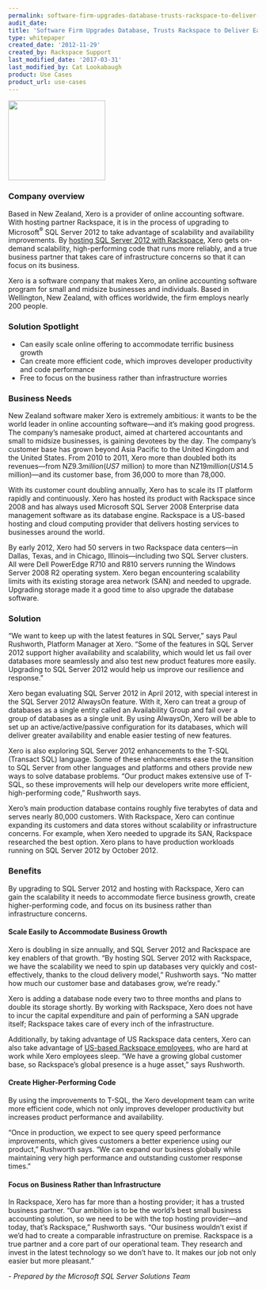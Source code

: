 ```yaml
---
permalink: software-firm-upgrades-database-trusts-rackspace-to-deliver-easy-scalability/
audit_date:
title: 'Software Firm Upgrades Database, Trusts Rackspace to Deliver Easy Scalability'
type: whitepaper
created_date: '2012-11-29'
created_by: Rackspace Support
last_modified_date: '2017-03-31'
last_modified_by: Cat Lookabaugh
product: Use Cases
product_url: use-cases
---
```


<a href="http://www.xero.com/">
   <img src="{% asset_path use-cases/software-firm-upgrades-database-trusts-rackspace-to-deliver-easy-scalability/xerologo.png %}" width="196" height="161" />
</a>

### Company overview

Based in New Zealand, Xero is a provider of online accounting software.
With hosting partner Rackspace, it is in the process of upgrading to
Microsoft<sup>&reg;</sup> SQL Server 2012 to take advantage of scalability and
availability improvements. By [hosting SQL Server 2012 with
Rackspace](http://www.rackspace.com/managed_hosting/services/database/mssql/ "SQL Server Hosting "),
Xero gets on-demand scalability, high-performing code that runs more
reliably, and a true business partner that takes care of infrastructure
concerns so that it can focus on its business.

Xero is a software company that makes Xero, an online accounting
software program for small and midsize businesses and individuals. Based
in Wellington, New Zealand, with offices worldwide, the firm employs
nearly 200 people.

### Solution Spotlight

-   Can easily scale online offering to accommodate terrific business growth
-   Can create more efficient code, which improves developer productivity and
code performance
-   Free to focus on the business rather than infrastructure worries

### Business Needs

New Zealand software maker Xero is extremely ambitious: it wants to be
the world leader in online accounting software—and it’s making good
progress. The company’s namesake product, aimed at chartered accountants
and small to midsize businesses, is gaining devotees by the day. The
company’s customer base has grown beyond Asia Pacific to the United
Kingdom and the United States. From 2010 to 2011, Xero more than doubled
both its revenues—from NZ$9.3 million (US$7 million) to more than
NZ$19 million (US$14.5 million)—and its customer base, from 36,000 to
more than 78,000.

With its customer count doubling annually, Xero has to scale its IT
platform rapidly and continuously. Xero has hosted its product with
Rackspace since 2008 and has always used Microsoft SQL Server 2008
Enterprise data management software as its database engine. Rackspace is
a US-based hosting and cloud computing provider that delivers hosting
services to businesses around the world.

By early 2012, Xero had 50 servers in two Rackspace data centers—in
Dallas, Texas, and in Chicago, Illinois—including two SQL Server
clusters. All were Dell PowerEdge R710 and R810 servers running the
Windows Server 2008 R2 operating system. Xero began encountering
scalability limits with its existing storage area network (SAN) and
needed to upgrade. Upgrading storage made it a good time to also upgrade
the database software.

### Solution

“We want to keep up with the latest features in SQL Server,” says Paul
Rushworth, Platform Manager at Xero. “Some of the features in SQL Server
2012 support higher availability and scalability, which would let us
fail over databases more seamlessly and also test new product features
more easily. Upgrading to SQL Server 2012 would help us improve our
resilience and response.”

Xero began evaluating SQL Server 2012 in April 2012, with special
interest in the SQL Server 2012 AlwaysOn feature. With it, Xero can
treat a group of databases as a single entity called an Availability
Group and fail over a group of databases as a single unit. By using
AlwaysOn, Xero will be able to set up an active/active/passive
configuration for its databases, which will deliver greater availability
and enable easier testing of new features.

Xero is also exploring SQL Server 2012 enhancements to the T-SQL
(Transact SQL) language. Some of these enhancements ease the transition
to SQL Server from other languages and platforms and others provide new
ways to solve database problems. “Our product makes extensive use of
T-SQL, so these improvements will help our developers write more
efficient, high-performing code,” Rushworth says.

Xero’s main production database contains roughly five terabytes of data
and serves nearly 80,000 customers. With Rackspace, Xero can continue
expanding its customers and data stores without scalability or
infrastructure concerns. For example, when Xero needed to upgrade its
SAN, Rackspace researched the best option. Xero plans to have production
workloads running on SQL Server 2012 by October 2012.

### Benefits

By upgrading to SQL Server 2012 and hosting with Rackspace, Xero can
gain the scalability it needs to accommodate fierce business growth,
create higher-performing code, and focus on its business rather than
infrastructure concerns.

#### Scale Easily to Accommodate Business Growth

Xero is doubling in size annually, and SQL Server 2012 and Rackspace are
key enablers of that growth. “By hosting SQL Server 2012 with Rackspace,
we have the scalability we need to spin up databases very quickly and
cost-effectively, thanks to the cloud delivery model,” Rushworth says.
“No matter how much our customer base and databases grow, we’re ready.”

Xero is adding a database node every two to three months and plans to
double its storage shortly. By working with Rackspace, Xero does not
have to incur the capital expenditure and pain of performing a SAN
upgrade itself; Rackspace takes care of every inch of the
infrastructure.

Additionally, by taking advantage of US Rackspace data centers, Xero can
also take advantage of [US-based Rackspace
employees](http://www.rackspace.com/whyrackspace/support/), who are hard
at work while Xero employees sleep. “We have a growing global customer
base, so Rackspace’s global presence is a huge asset,” says Rushworth.

#### Create Higher-Performing Code

By using the improvements to T-SQL, the Xero development team can write
more efficient code, which not only improves developer productivity but
increases product performance and availability.

“Once in production, we expect to see query speed performance
improvements, which gives customers a better experience using our
product,” Rushworth says. “We can expand our business globally while
maintaining very high performance and outstanding customer response
times.”

#### Focus on Business Rather than Infrastructure

In Rackspace, Xero has far more than a hosting provider; it has a
trusted business partner. “Our ambition is to be the world’s best small
business accounting solution, so we need to be with the top hosting
provider—and today, that’s Rackspace,” Rushworth says. “Our business
wouldn’t exist if we’d had to create a comparable infrastructure on
premise. Rackspace is a true partner and a core part of our operational
team. They research and invest in the latest technology so we don’t have
to. It makes our job not only easier but more pleasant.”

*- Prepared by the Microsoft SQL Server Solutions Team*
